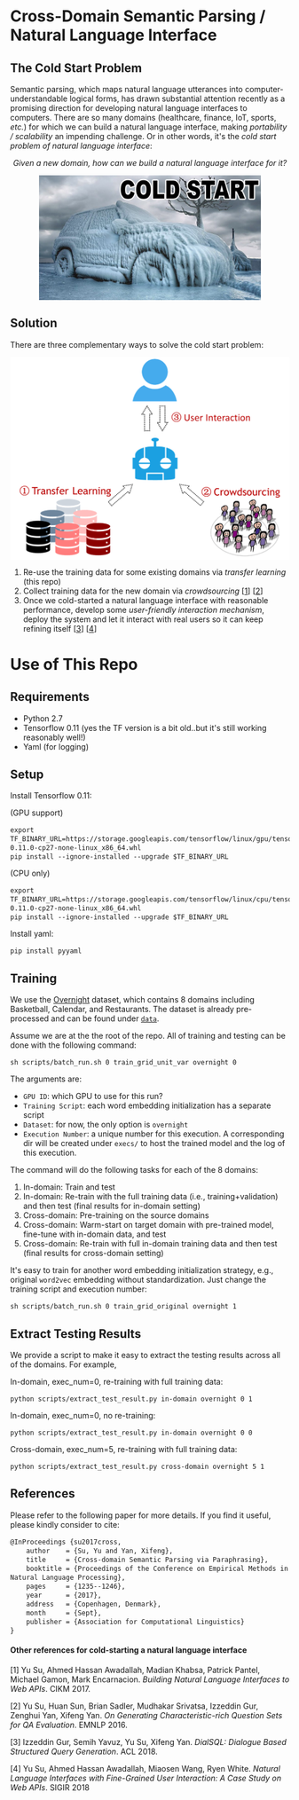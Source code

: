# Cross-Domain Semantic Parsing / Natural Language Interface

## The Cold Start Problem
Semantic parsing, which maps natural language utterances into computer-understandable logical forms, has drawn substantial attention recently as a promising direction for developing natural language interfaces to computers. There are so many domains (healthcare, finance, IoT, sports, *etc.*) for which we can build a natural language interface, making *portability / scalability* an impending challenge. Or in other words, it's the *cold start problem of natural language interface*: 

<p align="center"><i>Given a new domain, how can we build a natural language interface for it?</i></p>

<p align="center">
<img align="center" src="misc/cold_start.jpg" alt="Cold Start Problem" width="400px"/>
</p>

## Solution

There are three complementary ways to solve the cold start problem:

<p align="center">
<img align="center" src="misc/cold_start_nli.png" alt="Cold Start Solution" width="600px"/>
</p>

1. Re-use the training data for some existing domains via *transfer learning* (this repo)
2. Collect training data for the new domain via *crowdsourcing* [[1](#reference1)] [[2](#reference2)]
3. Once we cold-started a natural language interface with reasonable performance, develop some *user-friendly interaction mechanism*, deploy the system and let it interact with real users so it can keep refining itself [[3](#reference3)] [[4](#reference4)]


# Use of This Repo

## Requirements

* Python 2.7
* Tensorflow 0.11 (yes the TF version is a bit old..but it's still working reasonably well!)
* Yaml (for logging)

## Setup

Install Tensorflow 0.11:

(GPU support)
```
export TF_BINARY_URL=https://storage.googleapis.com/tensorflow/linux/gpu/tensorflow-0.11.0-cp27-none-linux_x86_64.whl
pip install --ignore-installed --upgrade $TF_BINARY_URL
```

(CPU only)
```
export TF_BINARY_URL=https://storage.googleapis.com/tensorflow/linux/cpu/tensorflow-0.11.0-cp27-none-linux_x86_64.whl
pip install --ignore-installed --upgrade $TF_BINARY_URL
```


Install yaml:

```
pip install pyyaml
```

## Training
We use the [Overnight](https://github.com/percyliang/sempre/tree/master/overnight) dataset, which contains 8 domains including Basketball, Calendar, and Restaurants. The dataset is already pre-processed and can be found under [`data`](data/). 

Assume we are at the the root of the repo. All of training and testing can be done with the following command:

```
sh scripts/batch_run.sh 0 train_grid_unit_var overnight 0
```

The arguments are:

* `GPU ID`: which GPU to use for this run?
* `Training Script`: each word embedding initialization has a separate script
* `Dataset`: for now, the only option is `overnight`
* `Execution Number`: a unique number for this execution. A corresponding dir will be created under `execs/` to host the trained model and the log of this execution.

The command will do the following tasks for each of the 8 domains:

1. In-domain: Train and test
2. In-domain: Re-train with the full training data (i.e., training+validation) and then test (final results for in-domain setting)
3. Cross-domain: Pre-training on the source domains
4. Cross-domain: Warm-start on target domain with pre-trained model, fine-tune with in-domain data, and test
4. Cross-domain: Re-train with full in-domain training data and then test (final results for cross-domain setting)

It's easy to train for another word embedding initialization strategy, e.g., original `word2vec` embedding without standardization. Just change the training script and execution number:

```
sh scripts/batch_run.sh 0 train_grid_original overnight 1
```

## Extract Testing Results

We provide a script to make it easy to extract the testing results across all of the domains. For example,

In-domain, exec_num=0, re-training with full training data:

```
python scripts/extract_test_result.py in-domain overnight 0 1
```

In-domain, exec_num=0, no re-training:

```
python scripts/extract_test_result.py in-domain overnight 0 0
```

Cross-domain, exec_num=5, re-training with full training data:

```
python scripts/extract_test_result.py cross-domain overnight 5 1
``` 


## References

Please refer to the following paper for more details. If you find it useful, please kindly consider to cite:

```
@InProceedings {su2017cross,
    author    = {Su, Yu and Yan, Xifeng},
    title     = {Cross-domain Semantic Parsing via Paraphrasing},
    booktitle = {Proceedings of the Conference on Empirical Methods in Natural Language Processing},
    pages     = {1235--1246},
    year      = {2017},
    address   = {Copenhagen, Denmark},
    month     = {Sept},
    publisher = {Association for Computational Linguistics}
}
```

#### Other references for cold-starting a natural language interface

<a name="reference1"></a>[1] Yu Su, Ahmed Hassan Awadallah, Madian Khabsa, Patrick Pantel, Michael Gamon, Mark Encarnacion. *Building Natural Language Interfaces to Web APIs*. CIKM 2017.

<a name="reference2"></a>[2] Yu Su, Huan Sun, Brian Sadler, Mudhakar Srivatsa, Izzeddin Gur, Zenghui Yan, Xifeng Yan. *On Generating Characteristic-rich Question Sets for QA Evaluation*. EMNLP 2016.

<a name="reference3"></a>[3] Izzeddin Gur, Semih Yavuz, Yu Su, Xifeng Yan. *DialSQL: Dialogue Based Structured Query Generation*. ACL 2018.

<a name="reference4"></a>[4] Yu Su, Ahmed Hassan Awadallah, Miaosen Wang, Ryen White. *Natural Language Interfaces with Fine-Grained User Interaction: A Case Study on Web APIs*. SIGIR 2018
